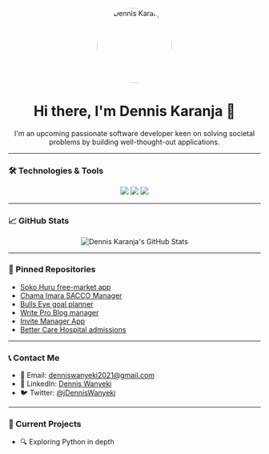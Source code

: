 <!-- Profile Header with Image -->
<p align="center">
  <img src="https://github.com/Denniskaranja2023.png" alt="Dennis Karanja" width="150" style="border-radius: 50%" />
</p>

<h1 align="center">Hi there, I'm Dennis Karanja 👋</h1>

<p align="center">
  I'm an upcoming passionate software developer keen on solving societal problems by building well-thought-out applications.
</p>

---

### 🛠️ Technologies & Tools

<p align="center">
  
  <img src="https://img.shields.io/badge/-Python-3776AB?style=flat&logo=python&logoColor=fff" />
  <img src="https://img.shields.io/badge/-JavaScript-F7DF1E?style=flat&logo=javascript&logoColor=000" />
  <img src="https://img.shields.io/badge/-React-61DAFB?style=flat&logo=react&logoColor=000" />
</p>

---

### 📈 GitHub Stats

<p align="center">
  <img src="https://github-readme-stats.vercel.app/api?username=Denniskaranja2023&show_icons=true&theme=tokyonight" alt="Dennis Karanja's GitHub Stats" />
</p>

---

### 📌 Pinned Repositories

- [Soko Huru free-market app](https://github.com/Denniskaranja2023/soko-huru-project)
- [Chama Imara SACCO Manager](https://github.com/Denniskaranja2023/ChamaImara-SACCO-Manager)
- [Bulls Eye goal planner](https://github.com/Denniskaranja2023/BullsEye-goal-planner)
- [Write Pro Blog manager](https://github.com/Denniskaranja2023/Week-3-Code-Challenge)
- [Invite Manager App](https://github.com/Denniskaranja2023/Week-2-Code-challenge)
- [Better Care Hospital admissions](https://github.com/Denniskaranja2023/BetterCare_Hospital_admissions)

---

### 📞 Contact Me

- 📧 Email: [denniswanyeki2021@gmail.com](mailto:denniswanyeki2021@gmail.com)
- 💼 LinkedIn: [Dennis Wanyeki](https://www.linkedin.com/in/denniswanyeki/)
- 🐦 Twitter: [@jDennisWanyeki](https://x.com/DennisWanyeki)

---

### 🚀 Current Projects

- 🔍 Exploring Python in depth
